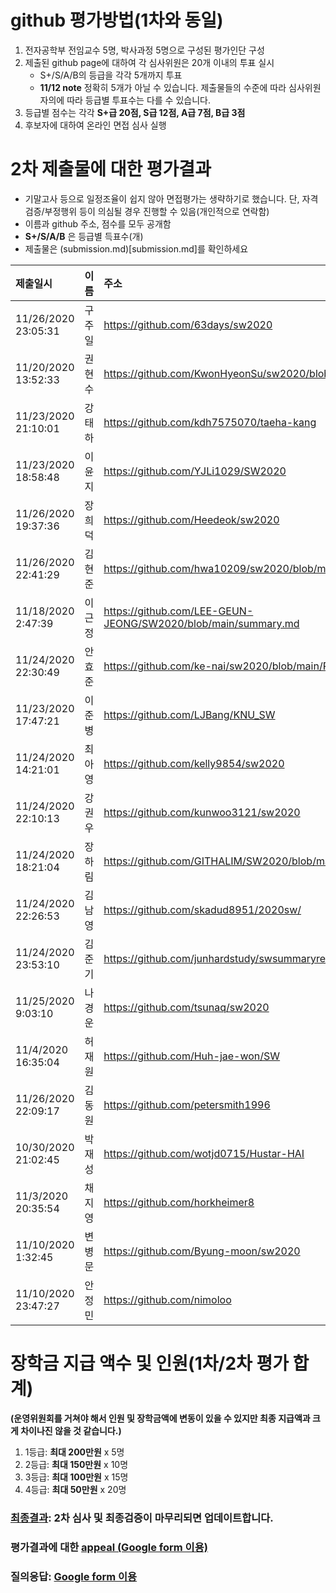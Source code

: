 # github 평가방법(1차와 동일)
1. 전자공학부 전임교수 5명, 박사과정 5명으로 구성된 평가인단 구성
1. 제출된 github page에 대하여 각 심사위원은 20개 이내의 투표 실시
   * S+/S/A/B의 등급을 각각 5개까지 투표
   * __11/12 note__ 정확히 5개가 아닐 수 있습니다. 제출물들의 수준에 따라 심사위원 자의에 따라 등급별 투표수는 다를 수 있습니다.
1. 등급별 점수는 각각 __S+급 20점, S급 12점, A급 7점, B급 3점__  <!-- 1. 투표에 의해 부여된 점수를 합하여 내림차순으로 정렬하고 순위 결정 -->
1. 후보자에 대하여 온라인 면접 심사 실행

# 2차 제출물에 대한 평가결과
* 기말고사 등으로 일정조율이 쉽지 않아 면접평가는 생략하기로 했습니다. 단, 자격검증/부정행위 등이 의심될 경우 진행할 수 있음(개인적으로 연락함)
* 이름과 github 주소, 점수를 모두 공개함 
* __S+/S/A/B__ 은 등급별 득표수(개)
* 제출물은 (submission.md)[submission.md]를 확인하세요 

| 제출일시 | 이름 | 주소 | S+ | S | A | B | 점수 | __순위__ | __등급__ | 
|:---|:---|:---|---:|---:|---:|---:|---:|---:|:---:|
| 11/26/2020 23:05:31   | 구주일        | https://github.com/63days/sw2020                              | 8     | 2     | 0     | 0     | 184   | 1     | 1등급|
| 11/20/2020 13:52:33   | 권현수        | https://github.com/KwonHyeonSu/sw2020/blob/main/summary.md    | 7     | 3     | 0     | 0     | 176   | 2     | 1등급|
| 11/23/2020 21:10:01   | 강태하        | https://github.com/kdh7575070/taeha-kang                      | 6     | 3     | 1     | 0     | 163   | 3     | 1등급|
| 11/23/2020 18:58:48   | 이윤지        | https://github.com/YJLi1029/SW2020                            | 4     | 4     | 1     | 1     | 138   | 4     | 2등급|
| 11/26/2020 19:37:36   | 장희덕        | https://github.com/Heedeok/sw2020                             | 3     | 4     | 2     | 1     | 125   | 5     | 2등급|
| 11/26/2020 22:41:29   | 김현준        | https://github.com/hwa10209/sw2020/blob/master/summary.md     | 1     | 7     | 2     | 0     | 118   | 6     | 2등급|
| 11/18/2020 2:47:39    | 이근정        | https://github.com/LEE-GEUN-JEONG/SW2020/blob/main/summary.md | 0     | 8     | 2     | 0     | 110   | 7     | 2등급|
| 11/24/2020 22:30:49   | 안효준        | https://github.com/ke-nai/sw2020/blob/main/README.md          | 0     | 5     | 5     | 0     | 95    | 8     | 3등급|
| 11/23/2020 17:47:21   | 이준병        | https://github.com/LJBang/KNU_SW                              | 0     | 5     | 3     | 2     | 87    | 9     | 3등급|
| 11/24/2020 14:21:01   | 최아영        | https://github.com/kelly9854/sw2020                           | 0     | 4     | 5     | 1     | 86    | 10    | 3등급|
| 11/24/2020 22:10:13   | 강권우        | https://github.com/kunwoo3121/sw2020                          | 0     | 4     | 5     | 1     | 86    | 10    | 3등급|
| 11/24/2020 18:21:04   | 장하림        | https://github.com/GITHALIM/SW2020/blob/main/summary.md       | 0     | 2     | 8     | 0     | 80    | 12    | 3등급|
| 11/24/2020 22:26:53   | 김남영        | https://github.com/skadud8951/2020sw/                         | 1     | 1     | 5     | 3     | 76    | 13    | 3등급|
| 11/24/2020 23:53:10   | 김준기        | https://github.com/junhardstudy/swsummaryrepository           | 0     | 3     | 4     | 3     | 73    | 14    | 3등급|
| 11/25/2020 9:03:10    | 나경운        | https://github.com/tsunaq/sw2020                              | 1     | 0     | 6     | 3     | 71    | 15    | 3등급|
| 11/4/2020 16:35:04    | 허재원        | https://github.com/Huh-jae-won/SW                             | 0     | 0     | 3     | 6     | 39    | 16    | 4등급|
| 11/26/2020 22:09:17   | 김동원        | https://github.com/petersmith1996                             | 0     | 0     | 2     | 8     | 38    | 17    | 4등급|
| 10/30/2020 21:02:45   | 박재성        | https://github.com/wotjd0715/Hustar-HAI                       | 0     | 0     | 2     | 7     | 35    | 18    | 4등급|
| 11/3/2020 20:35:54    | 채지영        | https://github.com/horkheimer8                                | 0     | 0     | 0     | 8     | 24    | 19    | 4등급|
| 11/10/2020 1:32:45    | 변병문        | https://github.com/Byung-moon/sw2020                          | 0     | 0     | 0     | 5     | 15    | 20    |      |
| 11/10/2020 23:47:27   | 안정민        | https://github.com/nimoloo                                    | 0     | 0     | 0     | 0     | 0     | 21    |      |

# 장학금 지급 액수 및 인원(1차/2차 평가 합계)
__(운영위원회를 거쳐야 해서 인원 및 장학금액에 변동이 있을 수 있지만 최종 지급액과 크게 차이나진 않을 것 같습니다.)__
1. 1등급: __최대 200만원__ x 5명
1. 2등급: __최대 150만원__ x 10명
1. 3등급: __최대 100만원__ x 15명
1. 4등급: __최대 50만원__ x 20명

<!-- ### 참고: [2019년 평가 우수 github list](example_submissions_2019.md) -->
### [최종결과](evaluation_final.md): 2차 심사 및 최종검증이 마무리되면 업데이트합니다.
### 평가결과에 대한 [appeal (Google form 이용)](https://docs.google.com/forms/d/e/1FAIpQLScZYCGBLcq8zOybtAGVubsTtUArOP7mBwHj64DF6p1cZoDF2Q/viewform?usp=sf_link)
### 질의응답: [Google form 이용](https://docs.google.com/forms/d/e/1FAIpQLSdN5AtF8bDQDJN3Vh896W_iKJfcE2RMJBCAl9A69kzLvkrcow/viewform?usp=sf_link)
